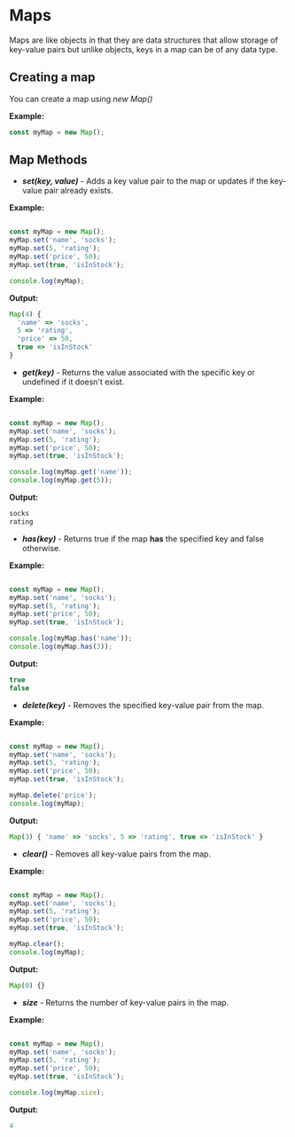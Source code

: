 # Maps

Maps are like objects in that they are data structures that allow storage of key-value pairs but unlike objects, keys in a map can be of any data type.

## Creating a map

You can create a map using _new Map()_

**Example:**

```js
const myMap = new Map();
```

## Map Methods

- **_set(key, value)_** - Adds a key value pair to the map or updates if the key-value pair already exists.

**Example:**
```js

const myMap = new Map();
myMap.set('name', 'socks');
myMap.set(5, 'rating');
myMap.set('price', 50);
myMap.set(true, 'isInStock');

console.log(myMap);
```

**Output:**
```js
Map(4) {
  'name' => 'socks',
  5 => 'rating',
  'price' => 50,
  true => 'isInStock'
}
```

- **_get(key)_** - Returns the value associated with the specific key or undefined if it doesn't exist.

**Example:**
```js

const myMap = new Map();
myMap.set('name', 'socks');
myMap.set(5, 'rating');
myMap.set('price', 50);
myMap.set(true, 'isInStock');

console.log(myMap.get('name'));
console.log(myMap.get(5));
```

**Output:**
```js
socks
rating
```

- **_has(key)_** - Returns true if the map **has** the specified key and false otherwise.

**Example:**
```js

const myMap = new Map();
myMap.set('name', 'socks');
myMap.set(5, 'rating');
myMap.set('price', 50);
myMap.set(true, 'isInStock');

console.log(myMap.has('name'));
console.log(myMap.has(3));
```

**Output:**
```js
true
false
```

- **_delete(key)_** - Removes the specified key-value pair from the map.

**Example:**
```js

const myMap = new Map();
myMap.set('name', 'socks');
myMap.set(5, 'rating');
myMap.set('price', 50);
myMap.set(true, 'isInStock');

myMap.delete('price');
console.log(myMap);
```

**Output:**
```js
Map(3) { 'name' => 'socks', 5 => 'rating', true => 'isInStock' }
```

- **_clear()_** - Removes all key-value pairs from the map.

**Example:**
```js

const myMap = new Map();
myMap.set('name', 'socks');
myMap.set(5, 'rating');
myMap.set('price', 50);
myMap.set(true, 'isInStock');

myMap.clear();
console.log(myMap);
```

**Output:**
```js
Map(0) {}
```

- **_size_** - Returns the number of key-value pairs in the map.

**Example:**
```js

const myMap = new Map();
myMap.set('name', 'socks');
myMap.set(5, 'rating');
myMap.set('price', 50);
myMap.set(true, 'isInStock');

console.log(myMap.size);
```

**Output:**
```js
4
```